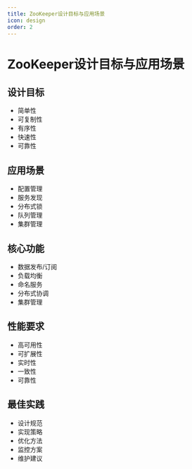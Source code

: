 ```yaml
---
title: ZooKeeper设计目标与应用场景
icon: design
order: 2
---
```


# ZooKeeper设计目标与应用场景

## 设计目标
- 简单性
- 可复制性
- 有序性
- 快速性
- 可靠性

## 应用场景
- 配置管理
- 服务发现
- 分布式锁
- 队列管理
- 集群管理

## 核心功能
- 数据发布/订阅
- 负载均衡
- 命名服务
- 分布式协调
- 集群管理

## 性能要求
- 高可用性
- 可扩展性
- 实时性
- 一致性
- 可靠性

## 最佳实践
- 设计规范
- 实现策略
- 优化方法
- 监控方案
- 维护建议
